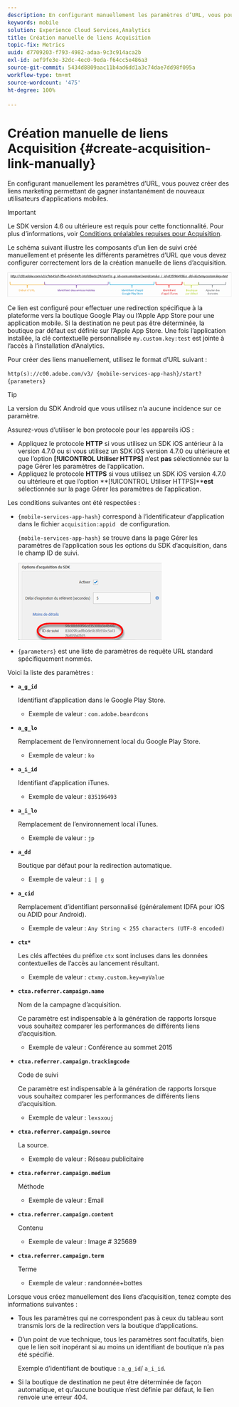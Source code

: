 ```yaml
---
description: En configurant manuellement les paramètres d’URL, vous pouvez créer des liens marketing permettant de gagner instantanément de nouveaux utilisateurs d’applications mobiles.
keywords: mobile
solution: Experience Cloud Services,Analytics
title: Création manuelle de liens Acquisition
topic-fix: Metrics
uuid: d7709203-f793-4982-adaa-9c3c914aca2b
exl-id: aef9fe3e-32dc-4ec0-9eda-f64cc5e486a3
source-git-commit: 5434d8809aac11b4ad6dd1a3c74dae7dd98f095a
workflow-type: tm+mt
source-wordcount: '475'
ht-degree: 100%

---
```


# Création manuelle de liens Acquisition {#create-acquisition-link-manually}

En configurant manuellement les paramètres d’URL, vous pouvez créer des liens marketing permettant de gagner instantanément de nouveaux utilisateurs d’applications mobiles.

>[!IMPORTANT]
>
>Le SDK version 4.6 ou ultérieure est requis pour cette fonctionnalité. Pour plus d’informations, voir [Conditions préalables requises pour Acquisition](/help/using/acquisition-main/c-acquisition-prerequisites.md).

Le schéma suivant illustre les composants d’un lien de suivi créé manuellement et présente les différents paramètres d’URL que vous devez configurer correctement lors de la création manuelle de liens d’acquisition.

![](assets/acquisition_url.png)

Ce lien est configuré pour effectuer une redirection spécifique à la plateforme vers la boutique Google Play ou l’Apple App Store pour une application mobile. Si la destination ne peut pas être déterminée, la boutique par défaut est définie sur l’Apple App Store. Une fois l’application installée, la clé contextuelle personnalisée `my.custom.key:test` est jointe à l’accès à l’installation d’Analytics.

Pour créer des liens manuellement, utilisez le format d’URL suivant :

`http(s)://c00.adobe.com/v3/ {mobile-services-app-hash}/start? {parameters}`

>[!TIP]
>
>La version du SDK Android que vous utilisez n’a aucune incidence sur ce paramètre.

Assurez-vous d’utiliser le bon protocole pour les appareils iOS :

* Appliquez le protocole **HTTP** si vous utilisez un SDK iOS antérieur à la version 4.7.0 ou si vous utilisez un SDK iOS version 4.7.0 ou ultérieure et que l’option **[!UICONTROL Utiliser HTTPS]** n’est **pas** sélectionnée sur la page Gérer les paramètres de l’application.
* Appliquez le protocole **HTTPS** si vous utilisez un SDK iOS version 4.7.0 ou ultérieure et que l’option **[!UICONTROL Utiliser HTTPS]****est** sélectionnée sur la page Gérer les paramètres de l’application.

Les conditions suivantes ont été respectées :

* `{mobile-services-app-hash}` correspond à l’identificateur d’application dans le fichier `acquisition:appid ` de configuration.

   `{mobile-services-app-hash}` se trouve dans la page Gérer les paramètres de l’application sous les options du SDK d’acquisition, dans le champ ID de suivi.

   ![](assets/tracking-id.png)

* `{parameters}` est une liste de paramètres de requête URL standard spécifiquement nommés.

Voici la liste des paramètres :

* **`a_g_id`**

   Identifiant d’application dans le Google Play Store.

   * Exemple de valeur : `com.adobe.beardcons`

* **`a_g_lo`**

   Remplacement de l’environnement local du Google Play Store.

   * Exemple de valeur : `ko`

* **`a_i_id`**

   Identifiant d’application iTunes.

   * Exemple de valeur : `835196493`

* **`a_i_lo`**

   Remplacement de l’environnement local iTunes.

   * Exemple de valeur : `jp`

* **`a_dd`**

   Boutique par défaut pour la redirection automatique.

   * Exemple de valeur : `i | g`

* **`a_cid`**

   Remplacement d’identifiant personnalisé (généralement IDFA pour iOS ou ADID pour Android).

   * Exemple de valeur : `Any String < 255 characters (UTF-8 encoded)`

* **`ctx*`**

   Les clés affectées du préfixe `ctx` sont incluses dans les données contextuelles de l’accès au lancement résultant.

   * Exemple de valeur : `ctxmy.custom.key=myValue`

* **`ctxa.referrer.campaign.name`**

   Nom de la campagne d’acquisition.

   Ce paramètre est indispensable à la génération de rapports lorsque vous souhaitez comparer les performances de différents liens d’acquisition.

   * Exemple de valeur : Conférence au sommet 2015

* **`ctxa.referrer.campaign.trackingcode`**

   Code de suivi

   Ce paramètre est indispensable à la génération de rapports lorsque vous souhaitez comparer les performances de différents liens d’acquisition.

   * Exemple de valeur : `lexsxouj`

* **`ctxa.referrer.campaign.source`**

   La source.

   * Exemple de valeur : Réseau publicitaire

* **`ctxa.referrer.campaign.medium`**

   Méthode

   * Exemple de valeur : Email

* **`ctxa.referrer.campaign.content`**

   Contenu

   * Exemple de valeur : Image # 325689

* **`ctxa.referrer.campaign.term`**

   Terme

   * Exemple de valeur : randonnée+bottes


Lorsque vous créez manuellement des liens d’acquisition, tenez compte des informations suivantes :

* Tous les paramètres qui ne correspondent pas à ceux du tableau sont transmis lors de la redirection vers la boutique d’applications.
* D’un point de vue technique, tous les paramètres sont facultatifs, bien que le lien soit inopérant si au moins un identifiant de boutique n’a pas été spécifié.

   Exemple d’identifiant de boutique : `a_g_id`/ `a_i_id`.

* Si la boutique de destination ne peut être déterminée de façon automatique, et qu’aucune boutique n’est définie par défaut, le lien renvoie une erreur 404.
